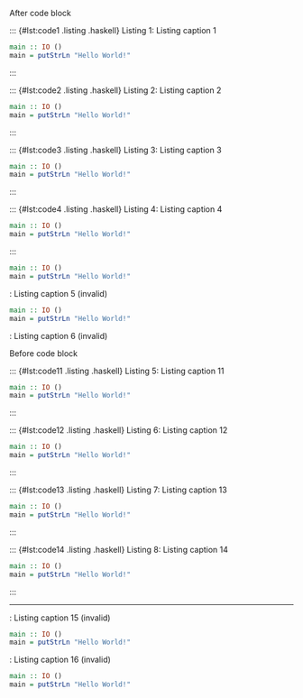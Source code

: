 After code block

::: {#lst:code1 .listing .haskell}
Listing 1: Listing caption 1

``` haskell
main :: IO ()
main = putStrLn "Hello World!"
```
:::

::: {#lst:code2 .listing .haskell}
Listing 2: Listing caption 2

``` haskell
main :: IO ()
main = putStrLn "Hello World!"
```
:::

::: {#lst:code3 .listing .haskell}
Listing 3: Listing caption 3

``` haskell
main :: IO ()
main = putStrLn "Hello World!"
```
:::

::: {#lst:code4 .listing .haskell}
Listing 4: Listing caption 4

``` haskell
main :: IO ()
main = putStrLn "Hello World!"
```
:::

``` haskell
main :: IO ()
main = putStrLn "Hello World!"
```

: Listing caption 5 (invalid)

``` haskell
main :: IO ()
main = putStrLn "Hello World!"
```

: Listing caption 6 (invalid)

Before code block

::: {#lst:code11 .listing .haskell}
Listing 5: Listing caption 11

``` haskell
main :: IO ()
main = putStrLn "Hello World!"
```
:::

::: {#lst:code12 .listing .haskell}
Listing 6: Listing caption 12

``` haskell
main :: IO ()
main = putStrLn "Hello World!"
```
:::

::: {#lst:code13 .listing .haskell}
Listing 7: Listing caption 13

``` haskell
main :: IO ()
main = putStrLn "Hello World!"
```
:::

::: {#lst:code14 .listing .haskell}
Listing 8: Listing caption 14

``` haskell
main :: IO ()
main = putStrLn "Hello World!"
```
:::

------------------------------------------------------------------------

: Listing caption 15 (invalid)

``` haskell
main :: IO ()
main = putStrLn "Hello World!"
```

: Listing caption 16 (invalid)

``` haskell
main :: IO ()
main = putStrLn "Hello World!"
```
